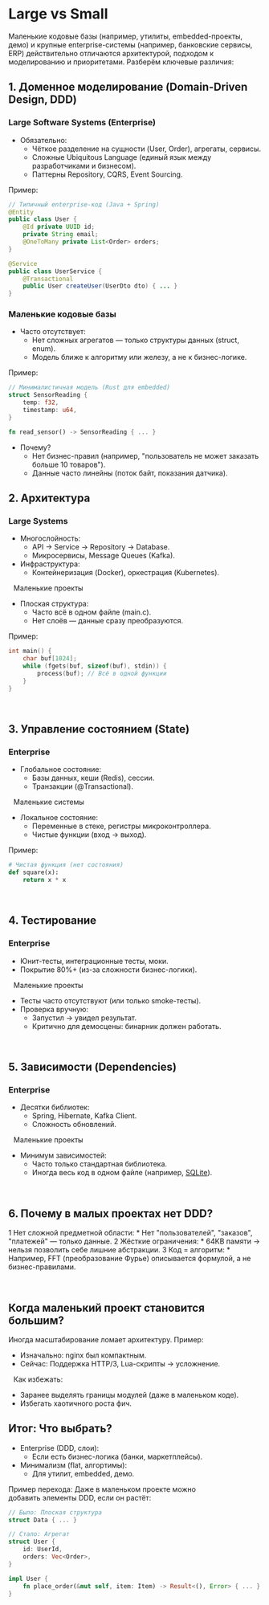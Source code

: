 # Large vs Small
Маленькие кодовые базы (например, утилиты, embedded-проекты, демо) и крупные enterprise-системы (например, банковские сервисы, ERP) действительно отличаются архитектурой, подходом к моделированию и приоритетами. Разберём ключевые различия:

## 1. Доменное моделирование (Domain-Driven Design, DDD)
### Large Software Systems (Enterprise)
* Обязательно:
  * Чёткое разделение на сущности (User, Order), агрегаты, сервисы.
  * Сложные Ubiquitous Language (единый язык между разработчиками и бизнесом).
  * Паттерны Repository, CQRS, Event Sourcing.

Пример:
``` java
// Типичный enterprise-код (Java + Spring)
@Entity
public class User {
    @Id private UUID id;
    private String email;
    @OneToMany private List<Order> orders;
}

@Service
public class UserService {
    @Transactional
    public User createUser(UserDto dto) { ... }
}
```

### Маленькие кодовые базы
* Часто отсутствует:
  * Нет сложных агрегатов — только структуры данных (struct, enum).
  * Модель ближе к алгоритму или железу, а не к бизнес-логике.

Пример:
``` rust
// Минималистичная модель (Rust для embedded)
struct SensorReading {
    temp: f32,
    timestamp: u64,
}

fn read_sensor() -> SensorReading { ... }

```

* Почему?
  * Нет бизнес-правил (например, "пользователь не может заказать больше 10 товаров").
  * Данные часто линейны (поток байт, показания датчика).

## 2. Архитектура
### Large Systems
* Многослойность:
  * API → Service → Repository → Database.
  * Микросервисы, Message Queues (Kafka).
* Инфраструктура:
  * Контейнеризация (Docker), оркестрация (Kubernetes).

⠀Маленькие проекты
* Плоская структура:
  * Часто всё в одном файле (main.c).
  * Нет слоёв — данные сразу преобразуются.

Пример:
``` c // UNIX-утилита (cat-подобная)
int main() {
    char buf[1024];
    while (fgets(buf, sizeof(buf), stdin)) {
        process(buf); // Всё в одной функции
    }
}
```
⠀
## 3. Управление состоянием (State)
### Enterprise
* Глобальное состояние:
  * Базы данных, кеши (Redis), сессии.
  * Транзакции (@Transactional).

⠀Маленькие системы
* Локальное состояние:
  * Переменные в стеке, регистры микроконтроллера.
  * Чистые функции (вход → выход).

Пример:
``` python
# Чистая функция (нет состояния)
def square(x): 
    return x * x
```

⠀
## 4. Тестирование
### Enterprise
* Юнит-тесты, интеграционные тесты, моки.
* Покрытие 80%+ (из-за сложности бизнес-логики).

⠀Маленькие проекты
* Тесты часто отсутствуют (или только smoke-тесты).
* Проверка вручную:
  * Запустил → увидел результат.
  * Критично для демосцены: бинарник должен работать.

⠀
## 5. Зависимости (Dependencies)
### Enterprise
* Десятки библиотек:
  * Spring, Hibernate, Kafka Client.
  * Сложность обновлений.

⠀Маленькие проекты
* Минимум зависимостей:
  * Часто только стандартная библиотека.
  * Иногда весь код в одном файле (например, [SQLite](https://sqlite.org/)).

⠀
## 6. Почему в малых проектах нет DDD?
1 Нет сложной предметной области:
	* Нет "пользователей", "заказов", "платежей" — только данные.
2 Жёсткие ограничения:
	* 64KB памяти → нельзя позволить себе лишние абстракции.
3 Код = алгоритм:
	* Например, FFT (преобразование Фурье) описывается формулой, а не бизнес-правилами.

⠀
## Когда маленький проект становится большим?
Иногда масштабирование ломает архитектуру. Пример:
* Изначально: nginx был компактным.
* Сейчас: Поддержка HTTP/3, Lua-скрипты → усложнение.

⠀Как избежать:
* Заранее выделять границы модулей (даже в маленьком коде).
* Избегать хаотичного роста фич.

## Итог: Что выбрать?
* Enterprise (DDD, слои):
  * Если есть бизнес-логика (банки, маркетплейсы).
* Минимализм (flat, алгортимы):
  * Для утилит, embedded, демо.

Пример перехода: Даже в маленьком проекте можно добавить элементы DDD, если он растёт:

```rust
// Было: Плоская структура
struct Data { ... }

// Стало: Агрегат
struct User {
    id: UserId,
    orders: Vec<Order>,
}

impl User {
    fn place_order(&mut self, item: Item) -> Result<(), Error> { ... }
}

```